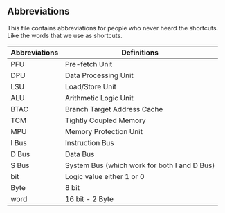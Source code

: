 ## Abbreviations

 This file contains abbreviations for people who never heard the shortcuts. Like the words that we use as shortcuts.

 | Abbreviations| Definitions
 | --- | ---
 | PFU | Pre-fetch Unit
 | DPU | Data Processing Unit
 | LSU | Load/Store Unit
 | ALU | Arithmetic Logic Unit
 | BTAC | Branch Target Address Cache
 | TCM | Tightly Coupled Memory
 | MPU | Memory Protection Unit
 | I Bus | Instruction Bus
 | D Bus | Data Bus
 | S Bus | System Bus (which work for both I and D Bus)
 | bit | Logic value either 1 or 0
 | Byte | 8 bit
 | word | 16 bit - 2 Byte
